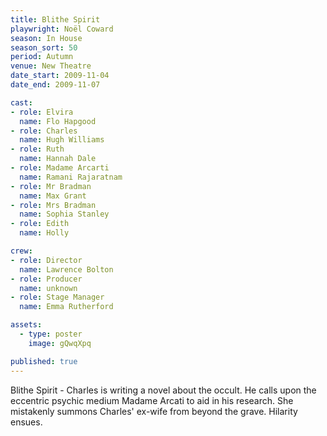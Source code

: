 ```yaml
---
title: Blithe Spirit
playwright: Noël Coward
season: In House
season_sort: 50
period: Autumn
venue: New Theatre
date_start: 2009-11-04
date_end: 2009-11-07

cast:
- role: Elvira
  name: Flo Hapgood
- role: Charles
  name: Hugh Williams
- role: Ruth
  name: Hannah Dale
- role: Madame Arcarti
  name: Ramani Rajaratnam
- role: Mr Bradman
  name: Max Grant
- role: Mrs Bradman
  name: Sophia Stanley
- role: Edith
  name: Holly

crew:
- role: Director
  name: Lawrence Bolton
- role: Producer
  name: unknown
- role: Stage Manager
  name: Emma Rutherford

assets:
  - type: poster
    image: gQwqXpq

published: true
---
```


Blithe Spirit - Charles is writing a novel about the occult. He calls upon the eccentric psychic medium Madame Arcati to aid in his research. She mistakenly summons Charles' ex-wife from beyond the grave. Hilarity ensues.
